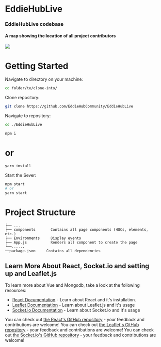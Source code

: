 # EddieHubLive

### EddieHubLive codebase

#### A map showing the location of all project contributors

![](https://user-images.githubusercontent.com/624760/178152726-19ea99dc-d3bd-4423-852f-309ba8f39d11.png)

# Getting Started

Navigate to directory on your machine:

```bash
cd folder/to/clone-into/
```

Clone repository:

```bash
git clone https://github.com/EddieHubCommunity/EddieHubLive
```

Navigate to repository:

```bash
cd ./EddieHubLive
```

```bash
npm i

```
# or

```bash
yarn install
```

Start the Sever:

```bash
npm start
# or
yarn start
```

# Project Structure


   
    ├── ...
    ├── components       Contains all page components (HOCs, elements, etc.)
    ├── Environments     Display events
    ├── App.js           Renders all component to create the page 
    └──...... 
    ──package.json     Contains all dependencies

## Learn More About React, Socket.io and setting up and Leaflet.js 

To learn more about Vue and Mongodb, take a look at the following resources:

- [React Documentation](https://reactjs.org/docs/getting-started.html) - Learn about React and it's installation.
- [Leaflet Documentation](https://leafletjs.com/reference.html) - Learn about Leaflet.js and it's usage
- [Socket.io Documentation](https://socket.io/docs/v4/) - Learn about Socket.io and it's usage

You can check out [the React's GitHub repository](https://github.com/facebook/react/) - your feedback and contributions are welcome!
You can check out [the Leaflet's GitHub repository](https://github.com/Leaflet/Leaflet) - your feedback and contributions are welcome!
You can check out [the Socket.io's GitHub repository](https://github.com/socketio/socket.io) - your feedback and contributions are welcome!
